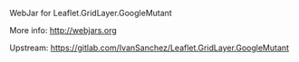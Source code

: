 WebJar for Leaflet.GridLayer.GoogleMutant

More info: http://webjars.org

Upstream: https://gitlab.com/IvanSanchez/Leaflet.GridLayer.GoogleMutant
